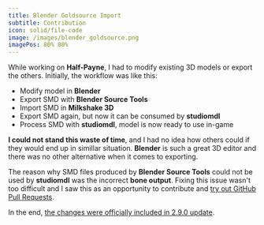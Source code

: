 ```yaml
---
title: Blender Goldsource Import
subtitle: Contribution
icon: solid/file-code
image: /images/blender_goldsource.png
imagePos: 80% 80%
---
```


While working on **Half-Payne**, I had to modify existing 3D models
or export the others. Initially, the workflow was like this:

-   Modify model in **Blender**
-   Export SMD with **Blender Source Tools**
-   Import SMD in **Milkshake 3D**
-   Export SMD again, but now it can be consumed by **studiomdl**
-   Process SMD with **studiomdl**, model is now ready to use in-game

**I could not stand this waste of time**, and I had no idea how others could if they
would end up in simillar situation.
**Blender** is such a great 3D editor and there
was no other alternative when it comes to exporting.

The reason why SMD files produced by **Blender Source Tools** could not
be used by **studiomdl** was the incorrect **bone output**.
Fixing this issue wasn't too difficult and I saw this as an opportunity
to contribute and [try out GitHub Pull Requests](https://github.com/Artfunkel/BlenderSourceTools/pull/1).

In the end, [the changes were officially included in 2.9.0 update](https://steamcommunity.com/groups/BlenderSourceTools#announcements/detail/484538095737201475).
